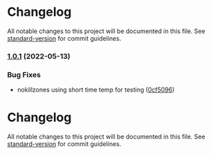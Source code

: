 # Changelog

All notable changes to this project will be documented in this file. See [standard-version](https://github.com/conventional-changelog/standard-version) for commit guidelines.

### [1.0.1](https://github.com/carlbeattie2000/rebellionrp/compare/v1.0.0...v1.0.1) (2022-05-13)


### Bug Fixes

* nokillzones using short time temp for testing ([0cf5096](https://github.com/carlbeattie2000/rebellionrp/commit/0cf50965b8c59c05fca9087166c38925a901ad85))

# Changelog

All notable changes to this project will be documented in this file. See [standard-version](https://github.com/conventional-changelog/standard-version) for commit guidelines.

